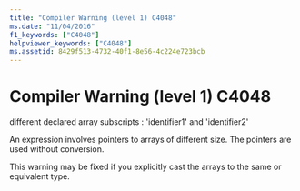 ```yaml
---
title: "Compiler Warning (level 1) C4048"
ms.date: "11/04/2016"
f1_keywords: ["C4048"]
helpviewer_keywords: ["C4048"]
ms.assetid: 8429f513-4732-40f1-8e56-4c224e723bcb
---
```

# Compiler Warning (level 1) C4048

different declared array subscripts : 'identifier1' and 'identifier2'

An expression involves pointers to arrays of different size. The pointers are used without conversion.

This warning may be fixed if you explicitly cast the arrays to the same or equivalent type.